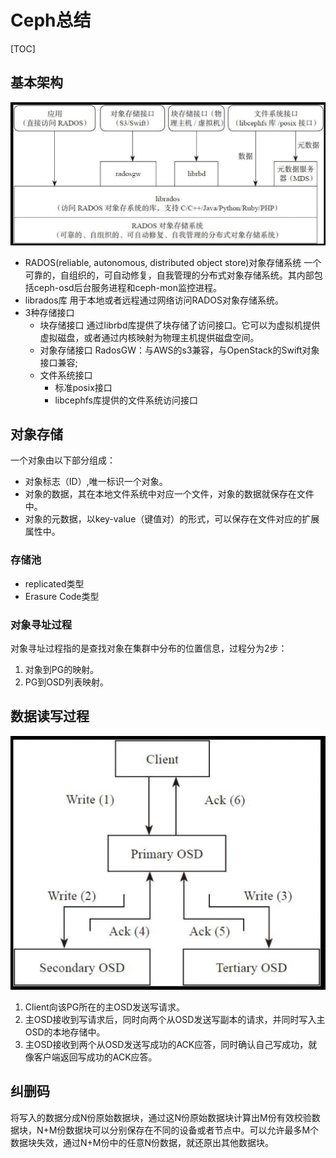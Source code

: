 # Ceph总结

[TOC]



## 基本架构

![1_2](res/1_2.png)

- RADOS(reliable, autonomous, distributed object store)对象存储系统
    一个可靠的，自组织的，可自动修复，自我管理的分布式对象存储系统。其内部包括ceph-osd后台服务进程和ceph-mon监控进程。
- librados库
    用于本地或者远程通过网络访问RADOS对象存储系统。
- 3种存储接口
    - 块存储接口
        通过librbd库提供了块存储了访问接口。它可以为虚拟机提供虚拟磁盘，或者通过内核映射为物理主机提供磁盘空间。
    - 对象存储接口
        RadosGW：与AWS的s3兼容，与OpenStack的Swift对象接口兼容;
    - 文件系统接口
        - 标准posix接口
        - libcephfs库提供的文件系统访问接口



## 对象存储

一个对象由以下部分组成：

- 对象标志（ID）,唯一标识一个对象。
- 对象的数据，其在本地文件系统中对应一个文件，对象的数据就保存在文件中。
- 对象的元数据，以key-value（键值对）的形式，可以保存在文件对应的扩展属性中。

### 存储池

- replicated类型
- Erasure Code类型

### 对象寻址过程

对象寻址过程指的是查找对象在集群中分布的位置信息，过程分为2步：

1. 对象到PG的映射。
2. PG到OSD列表映射。



## 数据读写过程

![1_8](res/1_8.png)

1. Client向该PG所在的主OSD发送写请求。
2. 主OSD接收到写请求后，同时向两个从OSD发送写副本的请求，并同时写入主OSD的本地存储中。
3. 主OSD接收到两个从OSD发送写成功的ACK应答，同时确认自己写成功，就像客户端返回写成功的ACK应答。



## 纠删码

将写入的数据分成N份原始数据块，通过这N份原始数据块计算出M份有效校验数据块，N+M份数据块可以分别保存在不同的设备或者节点中。可以允许最多M个数据块失效，通过N+M份中的任意N份数据，就还原出其他数据块。

